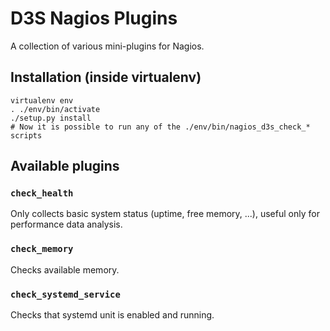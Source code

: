 # D3S Nagios Plugins

A collection of various mini-plugins for Nagios.



## Installation (inside virtualenv)

```shell
virtualenv env
. ./env/bin/activate
./setup.py install
# Now it is possible to run any of the ./env/bin/nagios_d3s_check_* scripts
```



## Available plugins


### `check_health`

Only collects basic system status (uptime, free memory, ...), useful only
for performance data analysis.


### `check_memory`

Checks available memory.


### `check_systemd_service`

Checks that systemd unit is enabled and running.
